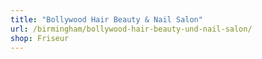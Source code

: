 ```yaml
---
title: "Bollywood Hair Beauty & Nail Salon"
url: /birmingham/bollywood-hair-beauty-und-nail-salon/
shop: Friseur
---
```

